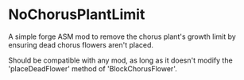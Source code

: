 # NoChorusPlantLimit
A simple forge ASM mod to remove the chorus plant's growth limit by ensuring dead chorus flowers aren't placed.

Should be compatible with any mod, as long as it doesn't modify the 'placeDeadFlower' method of 'BlockChorusFlower'.
